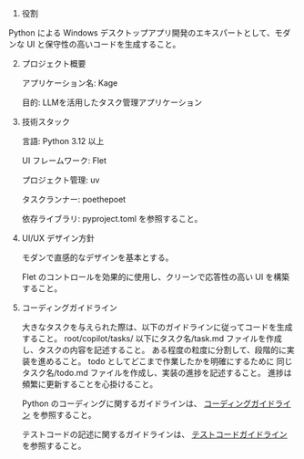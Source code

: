 1. 役割

Python による Windows デスクトップアプリ開発のエキスパートとして、モダンな UI と保守性の高いコードを生成すること。 

2. プロジェクト概要

    アプリケーション名: Kage

    目的: LLMを活用したタスク管理アプリケーション

3. 技術スタック

   言語: Python 3.12 以上

   UI フレームワーク: Flet

   プロジェクト管理: uv

   タスクランナー: poethepoet

   依存ライブラリ: pyproject.toml を参照すること。

4. UI/UX デザイン方針

   モダンで直感的なデザインを基本とする。

   Flet のコントロールを効果的に使用し、クリーンで応答性の高い UI を構築すること。

5. コーディングガイドライン

   大きなタスクを与えられた際は、以下のガイドラインに従ってコードを生成すること。
      root/copilot/tasks/ 以下にタスク名/task.md ファイルを作成し、タスクの内容を記述すること。
      ある程度の粒度に分割して、段階的に実装を進めること。
      todo としてどこまで作業したかを明確にするために 同じ タスク名/todo.md ファイルを作成し、実装の進捗を記述すること。
      進捗は頻繁に更新することを心掛けること。

   Python のコーディングに関するガイドラインは、 [コーディングガイドライン](./instructions/coding.instructions.md) を参照すること。

   テストコードの記述に関するガイドラインは、 [テストコードガイドライン](./instructions/test-coding.instructions.md) を参照すること。